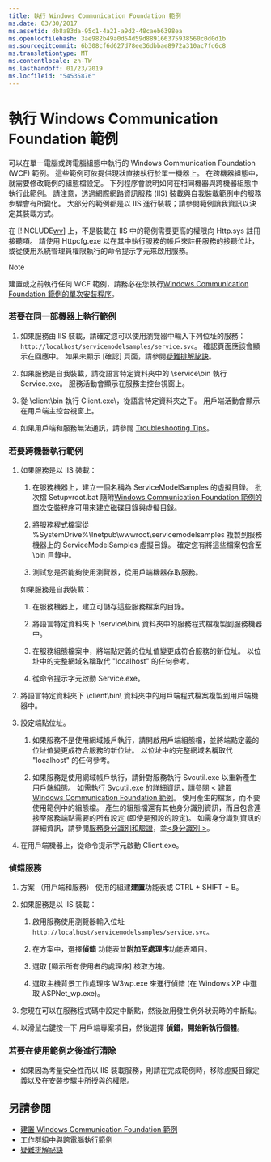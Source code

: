 ```yaml
---
title: 執行 Windows Communication Foundation 範例
ms.date: 03/30/2017
ms.assetid: db8a83da-95c1-4a21-a9d2-48caeb6398ea
ms.openlocfilehash: 3ae982b49a0d54d59d889166375938560c0d0d1b
ms.sourcegitcommit: 6b308cf6d627d78ee36dbbae8972a310ac7fd6c8
ms.translationtype: MT
ms.contentlocale: zh-TW
ms.lasthandoff: 01/23/2019
ms.locfileid: "54535876"
---
```

# <a name="running-the-windows-communication-foundation-samples"></a>執行 Windows Communication Foundation 範例
可以在單一電腦或跨電腦組態中執行的 Windows Communication Foundation (WCF) 範例。 這些範例可依提供現狀直接執行於單一機器上。 在跨機器組態中，就需要修改範例的組態檔設定。 下列程序會說明如何在相同機器與跨機器組態中執行此範例。 請注意，透過網際網路資訊服務 (IIS) 裝載與自我裝載範例中的服務步驟會有所變化。 大部分的範例都是以 IIS 進行裝載；請參閱範例讀我資訊以決定其裝載方式。  
  
 在 [!INCLUDE[wv](../../../../includes/wv-md.md)] 上，不是裝載在 IIS 中的範例需要更高的權限向 Http.sys 註冊接聽項。 請使用 Httpcfg.exe 以在其中執行服務的帳戶來註冊服務的接聽位址，或從使用系統管理員權限執行的命令提示字元來啟用服務。  
  
> [!NOTE]
>  建置或之前執行任何 WCF 範例，請務必在您執行[Windows Communication Foundation 範例的單次安裝程序](../../../../docs/framework/wcf/samples/one-time-setup-procedure-for-the-wcf-samples.md)。  
  
### <a name="to-run-the-sample-on-the-same-machine"></a>若要在同一部機器上執行範例  
  
1.  如果服務由 IIS 裝載，請確定您可以使用瀏覽器中輸入下列位址的服務： `http://localhost/servicemodelsamples/service.svc`。 確認頁面應該會顯示在回應中。 如果未顯示 [確認] 頁面，請參閱[疑難排解祕訣](https://msdn.microsoft.com/library/8787c877-5e96-42da-8214-fa737a38f10b)。  
  
2.  如果服務是自我裝載，請從語言特定資料夾中的 \service\bin 執行 Service.exe。 服務活動會顯示在服務主控台視窗上。  
  
3.  從 \client\bin 執行 Client.exe\\，從語言特定資料夾之下。 用戶端活動會顯示在用戶端主控台視窗上。  
  
4.  如果用戶端和服務無法通訊，請參閱 [Troubleshooting Tips](https://msdn.microsoft.com/library/8787c877-5e96-42da-8214-fa737a38f10b)。  
  
### <a name="to-run-the-sample-across-machines"></a>若要跨機器執行範例  
  
1.  如果服務是以 IIS 裝載：  
  
    1.  在服務機器上，建立一個名稱為 ServiceModelSamples 的虛擬目錄。 批次檔 Setupvroot.bat 隨附[Windows Communication Foundation 範例的單次安裝程序](../../../../docs/framework/wcf/samples/one-time-setup-procedure-for-the-wcf-samples.md)可用來建立磁碟目錄與虛擬目錄。  
  
    2.  將服務程式檔案從 %SystemDrive%\Inetpub\wwwroot\servicemodelsamples 複製到服務機器上的 ServiceModelSamples 虛擬目錄。 確定您有將這些檔案包含至 \bin 目錄中。  
  
    3.  測試您是否能夠使用瀏覽器，從用戶端機器存取服務。  
  
     如果服務是自我裝載：  
  
    1.  在服務機器上，建立可儲存這些服務檔案的目錄。  
  
    2.  將語言特定資料夾下 \service\bin\ 資料夾中的服務程式檔複製到服務機器中。  
  
    3.  在服務組態檔案中，將端點定義的位址值變更成符合服務的新位址。 以位址中的完整網域名稱取代 "localhost" 的任何參考。  
  
    4.  從命令提示字元啟動 Service.exe。  
  
2.  將語言特定資料夾下 \client\bin\ 資料夾中的用戶端程式檔案複製到用戶端機器中。  
  
3.  設定端點位址。  
  
    1.  如果服務不是使用網域帳戶執行，請開啟用戶端組態檔，並將端點定義的位址值變更成符合服務的新位址。 以位址中的完整網域名稱取代 "localhost" 的任何參考。  
  
    2.  如果服務是使用網域帳戶執行，請針對服務執行 Svcutil.exe 以重新產生用戶端組態。 如需執行 Svcutil.exe 的詳細資訊，請參閱 <<c0> [ 建置 Windows Communication Foundation 範例](../../../../docs/framework/wcf/samples/building-the-samples.md)。 使用產生的檔案，而不要使用範例中的組態檔。 產生的組態檔還有其他身分識別資訊，而且包含連接至服務端點需要的所有設定 (即使是預設的設定)。 如需身分識別資訊的詳細資訊，請參閱[服務身分識別和驗證](../../../../docs/framework/wcf/feature-details/service-identity-and-authentication.md)，並[\<身分識別 >](../../../../docs/framework/configure-apps/file-schema/wcf/identity.md)。  
  
4.  在用戶端機器上，從命令提示字元啟動 Client.exe。  
  
### <a name="to-debug-a-service"></a>偵錯服務  
  
1.  方案 （用戶端和服務） 使用的組建**建置**功能表或 CTRL + SHIFT + B。  
  
2.  如果服務是以 IIS 裝載：  
  
    1.  啟用服務使用瀏覽器輸入位址`http://localhost/servicemodelsamples/service.svc`。  
  
    2.  在方案中，選擇**偵錯** 功能表並**附加至處理序**功能表項目。  
  
    3.  選取 [顯示所有使用者的處理序] 核取方塊。  
  
    4.  選取主機背景工作處理序 W3wp.exe 來進行偵錯 (在 Windows XP 中選取 ASPNet_wp.exe)。  
  
3.  您現在可以在服務程式碼中設定中斷點，然後啟用發生例外狀況時的中斷點。  
  
4.  以滑鼠右鍵按一下 用戶端專案項目，然後選擇 **偵錯**，**開始新執行個體**。  
  
### <a name="to-clean-up-after-the-sample"></a>若要在使用範例之後進行清除  
  
-   如果因為考量安全性而以 IIS 裝載服務，則請在完成範例時，移除虛擬目錄定義以及在安裝步驟中所授與的權限。  
  
## <a name="see-also"></a>另請參閱
- [建置 Windows Communication Foundation 範例](../../../../docs/framework/wcf/samples/building-the-samples.md)
- [工作群組中與跨電腦執行範例](https://msdn.microsoft.com/library/a451a525-e7ce-452d-9da9-620221260113)
- [疑難排解祕訣](https://msdn.microsoft.com/library/8787c877-5e96-42da-8214-fa737a38f10b)
